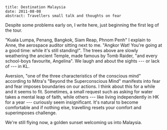 ```metadata
title: Destination Malaysia
date: 2011-08-08
abstract: Travellers small talk and thoughts on fear
```

Despite some problems early on, I write here, just beginning the first leg of
the tour.

"Kuala Lumpa, Penang, Bangkok, Siam Reap, Phnom Penh" I explain to Anne, the
aerospace auditor sitting next to me. "Angkor Wat! You're going at a good time:
while it's still standing!". The trees above are slowly weathering the ancient
Temple, made famous by Tomb Raider, "and every school-boys favourite, Angelina".
We laugh and about the sights --- or lack of --- in KL.

Aversion, "one of the three characteristics of the conscious mind" according to
Mitra's "Beyond the Superconscious Mind" manifests into fear and fear imposes
boundaries on our actions. I think about this for a while and it seems to fit.
Sometimes, a small request such as asking for water takes a mental leap of
faith, while others --- like living independently in HK for a year --- curiously
seem insignificant. It's natural to become comfortable and if nothing else,
travelling resets your comfort and superimposes challenge.

We're still flying now, a golden sunset welcoming us into Malaysia.
